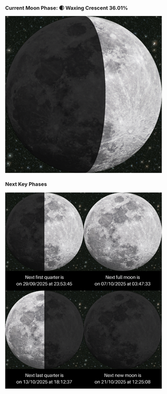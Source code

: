 ### Current Moon Phase: 🌒 Waxing Crescent 36.01%
![Moon Phase](moonphase.png)
### Next Key Phases
![Gallery](gallery.png)